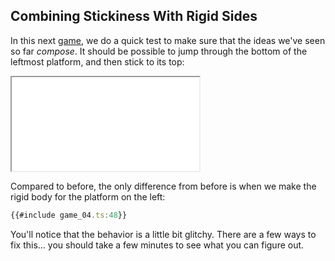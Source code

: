 ## Combining Stickiness With Rigid Sides

In this next [game](game_04.ts), we do a quick test to make sure that the ideas
we've seen so far *compose*.  It should be possible to jump through the bottom
of the leftmost platform, and then stick to its top:

<iframe src="./game_04.iframe.html"></iframe>

Compared to before, the only difference from before is when we make the rigid
body for the platform on the left:

```typescript
{{#include game_04.ts:48}}
```

You'll notice that the behavior is a little bit glitchy.  There are a few ways
to fix this... you should take a few minutes to see what you can figure out.
